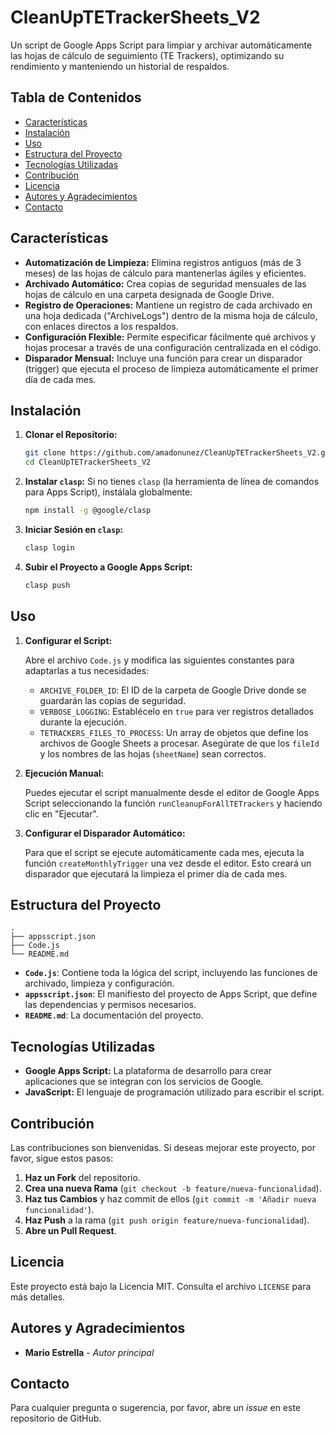 # CleanUpTETrackerSheets_V2

Un script de Google Apps Script para limpiar y archivar automáticamente las hojas de cálculo de seguimiento (TE Trackers), optimizando su rendimiento y manteniendo un historial de respaldos.

## Tabla de Contenidos

- [Características](#características)
- [Instalación](#instalación)
- [Uso](#uso)
- [Estructura del Proyecto](#estructura-del-proyecto)
- [Tecnologías Utilizadas](#tecnologías-utilizadas)
- [Contribución](#contribución)
- [Licencia](#licencia)
- [Autores y Agradecimientos](#autores-y-agradecimientos)
- [Contacto](#contacto)

## Características

- **Automatización de Limpieza:** Elimina registros antiguos (más de 3 meses) de las hojas de cálculo para mantenerlas ágiles y eficientes.
- **Archivado Automático:** Crea copias de seguridad mensuales de las hojas de cálculo en una carpeta designada de Google Drive.
- **Registro de Operaciones:** Mantiene un registro de cada archivado en una hoja dedicada ("ArchiveLogs") dentro de la misma hoja de cálculo, con enlaces directos a los respaldos.
- **Configuración Flexible:** Permite especificar fácilmente qué archivos y hojas procesar a través de una configuración centralizada en el código.
- **Disparador Mensual:** Incluye una función para crear un disparador (trigger) que ejecuta el proceso de limpieza automáticamente el primer día de cada mes.

## Instalación

1.  **Clonar el Repositorio:**

    ```bash
    git clone https://github.com/amadonunez/CleanUpTETrackerSheets_V2.git
    cd CleanUpTETrackerSheets_V2
    ```

2.  **Instalar `clasp`:** Si no tienes `clasp` (la herramienta de línea de comandos para Apps Script), instálala globalmente:

    ```bash
    npm install -g @google/clasp
    ```

3.  **Iniciar Sesión en `clasp`:**

    ```bash
    clasp login
    ```

4.  **Subir el Proyecto a Google Apps Script:**

    ```bash
    clasp push
    ```

## Uso

1.  **Configurar el Script:**

    Abre el archivo `Code.js` y modifica las siguientes constantes para adaptarlas a tus necesidades:

    -   `ARCHIVE_FOLDER_ID`: El ID de la carpeta de Google Drive donde se guardarán las copias de seguridad.
    -   `VERBOSE_LOGGING`: Establécelo en `true` para ver registros detallados durante la ejecución.
    -   `TETRACKERS_FILES_TO_PROCESS`: Un array de objetos que define los archivos de Google Sheets a procesar. Asegúrate de que los `fileId` y los nombres de las hojas (`sheetName`) sean correctos.

2.  **Ejecución Manual:**

    Puedes ejecutar el script manualmente desde el editor de Google Apps Script seleccionando la función `runCleanupForAllTETrackers` y haciendo clic en "Ejecutar".

3.  **Configurar el Disparador Automático:**

    Para que el script se ejecute automáticamente cada mes, ejecuta la función `createMonthlyTrigger` una vez desde el editor. Esto creará un disparador que ejecutará la limpieza el primer día de cada mes.

## Estructura del Proyecto

```
.
├── appsscript.json
├── Code.js
└── README.md
```

-   **`Code.js`**: Contiene toda la lógica del script, incluyendo las funciones de archivado, limpieza y configuración.
-   **`appsscript.json`**: El manifiesto del proyecto de Apps Script, que define las dependencias y permisos necesarios.
-   **`README.md`**: La documentación del proyecto.

## Tecnologías Utilizadas

-   **Google Apps Script:** La plataforma de desarrollo para crear aplicaciones que se integran con los servicios de Google.
-   **JavaScript:** El lenguaje de programación utilizado para escribir el script.

## Contribución

Las contribuciones son bienvenidas. Si deseas mejorar este proyecto, por favor, sigue estos pasos:

1.  **Haz un Fork** del repositorio.
2.  **Crea una nueva Rama** (`git checkout -b feature/nueva-funcionalidad`).
3.  **Haz tus Cambios** y haz commit de ellos (`git commit -m 'Añadir nueva funcionalidad'`).
4.  **Haz Push** a la rama (`git push origin feature/nueva-funcionalidad`).
5.  **Abre un Pull Request**.

## Licencia

Este proyecto está bajo la Licencia MIT. Consulta el archivo `LICENSE` para más detalles.

## Autores y Agradecimientos

-   **Mario Estrella** - *Autor principal*

## Contacto

Para cualquier pregunta o sugerencia, por favor, abre un *issue* en este repositorio de GitHub.
